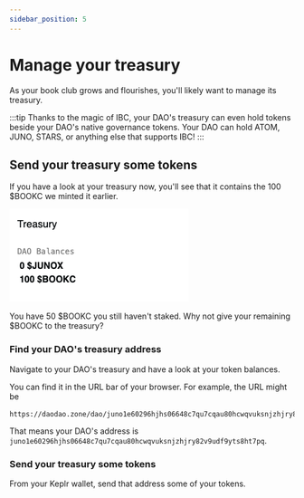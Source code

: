```yaml
---
sidebar_position: 5
---
```


# Manage your treasury

As your book club grows and flourishes, you'll likely want to manage its treasury.

:::tip
Thanks to the magic of IBC, your DAO's treasury can even hold tokens beside your DAO's native governance tokens. Your DAO can hold ATOM, JUNO, STARS, or anything else that supports IBC!
:::


## Send your treasury some tokens

If you have a look at your treasury now, you'll see that it contains the 100 $BOOKC we minted it earlier.

![](/img/quickstart/treasury.png)

You have 50 $BOOKC you still haven't staked. Why not give your remaining $BOOKC to the treasury?


### Find your DAO's treasury address

Navigate to your DAO's treasury and have a look at your token balances.

You can find it in the URL bar of  your browser. For example, the URL might be

```
https://daodao.zone/dao/juno1e60296hjhs06648c7qu7cqau80hcwqvuksnjzhjry82v9udf9yts8ht7pq
```

That means your DAO's address is
`juno1e60296hjhs06648c7qu7cqau80hcwqvuksnjzhjry82v9udf9yts8ht7pq`.

### Send your treasury some tokens


From your Keplr wallet, send that address some of your tokens.

